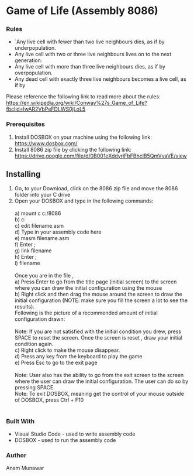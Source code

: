 # Game of Life (Assembly 8086)

### Rules
- `Any live cell with fewer than two live neighbours dies, as if by underpopulation.
-  Any live cell with two or three live neighbours lives on to the next generation.
-  Any live cell with more than three live neighbours dies, as if by overpopulation.
-  Any dead cell with exactly three live neighbours becomes a live cell, as if by

Please reference the following link to read more about the rules:
https://en.wikipedia.org/wiki/Conway%27s_Game_of_Life?fbclid=IwAR2VbPeFDLWS0jLoL5

### Prerequisites
1. Install DOSBOX on your machine using the following link: https://www.dosbox.com/
2. Install 8086 zip file by clicking the following link:
https://drive.google.com/file/d/0B001eXddyriFbFBhclB5QmVvaVE/view
## Installing
1. Go, to your Download, click on the 8086 zip file and move the 8086 folder into your C
drive
2. Open your DOSBOX and type in the following commands: <br/> <br/>
a) mount c c:/8086 <br/>
b) c: <br/>
c) edit filename.asm <br/>
d) Type in your assembly code here <br/>
e) masm filename.asm <br/>
f) Enter ; <br/>
g) link filename <br/>
h) Enter ; <br/>
i) filename <br/> <br/>
Once you are in the file , <br/>
  a) Press Enter to go from the title page (initial screen) to the screen where you can 
  draw the initial configuration using the mouse <br/>
  b) Right click and then drag the mouse around the screen to draw the initial 
  configuration (NOTE: make sure you fill the screen a lot to see the results). <br/>
Following is the picture of a recommended amount of initial configuration
drawn: <br/> <br/>
Note: If you are not satisfied with the initial condition you drew, press SPACE to reset the
screen. Once the screen is reset , draw your initial condition again. <br/>
  c) Right click to make the mouse disappear. <br/>
  d) Press any key from the keyboard to play the game <br/>
  e) Press Esc to go to the exit page <br/><br/>
Note: User also has the ability to go from the exit screen to the screen where the user can
draw the initial configuration. The user can do so by pressing SPACE. <br/> 
Note: To exit DOSBOX, meaning get the control of your mouse outside of DOSBOX, press
Ctrl + F10 <br/> <br/>
### Built With
- Visual Studio Code - used to write assembly code
- DOSBOX - used to run the assembly code

### Author
Anam Munawar

